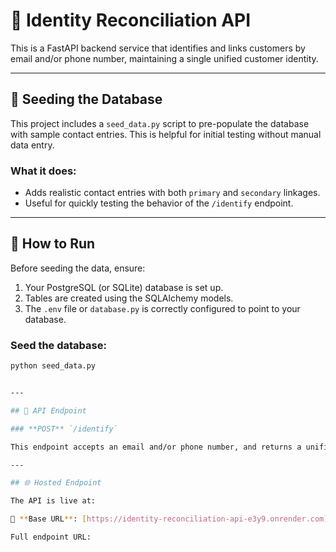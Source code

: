# 🧠 Identity Reconciliation API

This is a FastAPI backend service that identifies and links customers by email and/or phone number, maintaining a single unified customer identity.

---

## 🔢 Seeding the Database

This project includes a `seed_data.py` script to pre-populate the database with sample contact entries. This is helpful for initial testing without manual data entry.

### What it does:
- Adds realistic contact entries with both `primary` and `secondary` linkages.
- Useful for quickly testing the behavior of the `/identify` endpoint.

---

## 🚀 How to Run

Before seeding the data, ensure:

1. Your PostgreSQL (or SQLite) database is set up.
2. Tables are created using the SQLAlchemy models.
3. The `.env` file or `database.py` is correctly configured to point to your database.

### Seed the database:

```bash
python seed_data.py


---

## 📍 API Endpoint

### **POST** `/identify`

This endpoint accepts an email and/or phone number, and returns a unified identity based on existing records.

---

## 🌐 Hosted Endpoint

The API is live at:

🔗 **Base URL**: [https://identity-reconciliation-api-e3y9.onrender.com](https://identity-reconciliation-api-e3y9.onrender.com)

Full endpoint URL:


